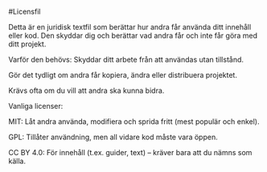#Licensfil

Detta är en juridisk textfil som berättar hur andra får använda ditt innehåll eller kod. Den skyddar dig och berättar vad andra får och inte får göra med ditt projekt.

Varför den behövs:
Skyddar ditt arbete från att användas utan tillstånd.

Gör det tydligt om andra får kopiera, ändra eller distribuera projektet.

Krävs ofta om du vill att andra ska kunna bidra.

Vanliga licenser:

MIT: Låt andra använda, modifiera och sprida fritt (mest populär och enkel).

GPL: Tillåter användning, men all vidare kod måste vara öppen.

CC BY 4.0: För innehåll (t.ex. guider, text) – kräver bara att du nämns som källa.

